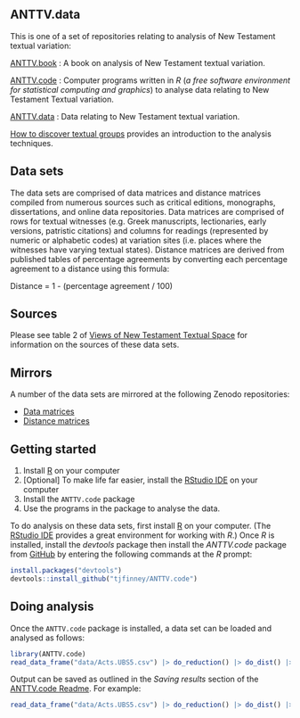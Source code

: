 ## ANTTV.data

This is one of a set of repositories relating to analysis of New Testament textual variation:

[ANTTV.book](https://github.com/tjfinney/ANTTV.book)
: A book on analysis of New Testament textual variation.

[ANTTV.code](https://github.com/tjfinney/ANTTV.code)
: Computer programs written in *R* (*a free software environment for statistical computing and graphics*) to analyse data relating to New Testament Textual variation.

[ANTTV.data](https://github.com/tjfinney/ANTTV.data)
: Data relating to New Testament textual variation.

[How to discover textual groups](https://www.digitalstudies.org/article/id/7324/) provides an introduction to the analysis techniques.

## Data sets

The data sets are comprised of data matrices and distance matrices compiled from numerous sources such as critical editions, monographs, dissertations, and online data repositories. Data matrices are comprised of rows for textual witnesses (e.g. Greek manuscripts, lectionaries, early versions, patristic citations) and columns for readings (represented by numeric or alphabetic codes) at variation sites (i.e. places where the witnesses have varying textual states). Distance matrices are derived from published tables of percentage agreements by converting each percentage agreement to a distance using this formula:

Distance = 1 - (percentage agreement / 100)

## Sources

Please see table 2 of [Views of New Testament Textual Space](https://www.tfinney.net/Views/index.xhtml) for information on the sources of these data sets.

## Mirrors

A number of the data sets are mirrored at the following Zenodo repositories:

* [Data matrices](https://zenodo.org/record/4064629)
* [Distance matrices](https://zenodo.org/record/4064631)

## Getting started

1. Install [R](https://cran.r-project.org/doc/FAQ/R-FAQ.html#How-can-R-be-installed_003f) on your computer
2. [Optional] To make life far easier, install the [RStudio IDE](https://posit.co/download/rstudio-desktop/) on your computer
3. Install the `ANTTV.code` package
4. Use the programs in the package to analyse the data.

To do analysis on these data sets, first install [R](https://cran.r-project.org/doc/FAQ/R-FAQ.html#How-can-R-be-installed_003f) on your computer. (The [RStudio IDE](https://posit.co/downloads/) provides a great environment for working with *R*.) Once *R* is installed, install the *devtools* package then install the *ANTTV.code* package from [GitHub](https://github.com/) by entering the following commands at the *R* prompt:

``` r
install.packages("devtools")
devtools::install_github("tjfinney/ANTTV.code")
```

## Doing analysis

Once the `ANTTV.code` package is installed, a data set can be loaded and analysed as follows:

``` r
library(ANTTV.code)
read_data_frame("data/Acts.UBS5.csv") |> do_reduction() |> do_dist() |> do_NJ()
```

Output can be saved as outlined in the *Saving results* section of the [ANTTV.code Readme](https://github.com/tjfinney/ANTTV.code#saving-results). For example:

``` r
read_data_frame("data/Acts.UBS5.csv") |> do_reduction() |> do_dist() |> do_PAM(fn="output/PAM/Acts.UBS5.txt", write=TRUE)
```

